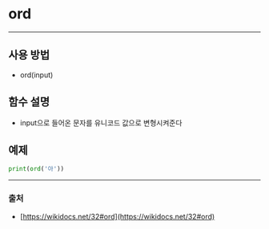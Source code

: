 # ord
-----
## 사용 방법

- ord(input)

## 함수 설명

- input으로 들어온 문자를 유니코드 값으로 변형시켜준다

## 예제

```python
print(ord('아'))
```

---

### 출처

- [https://wikidocs.net/32#ord](https://wikidocs.net/32#ord)